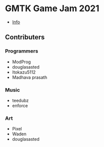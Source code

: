 # GMTK Game Jam 2021

- [Info](Info/README.md)

## Contributers

### Programmers

- ModProg
- douglasasted
- Itokazu5112
- Madhava prasath

### Music

- teedubz
- enforce

### Art
- Pixel
- Waden
- douglasasted
